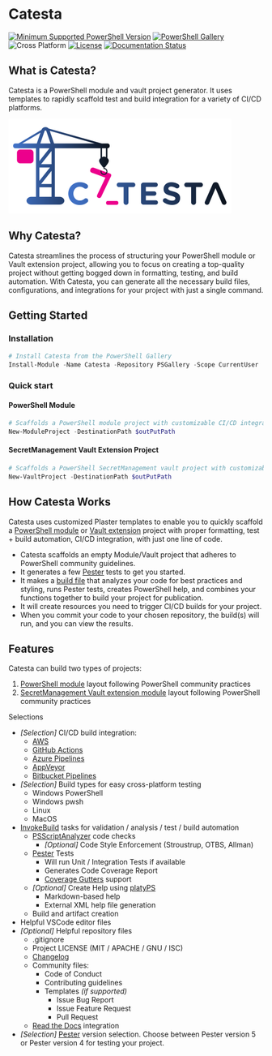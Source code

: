 # Catesta

[![Minimum Supported PowerShell Version](https://img.shields.io/badge/PowerShell-5.1+-purple.svg)](https://github.com/PowerShell/PowerShell) [![PowerShell Gallery][psgallery-img]][psgallery-site] ![Cross Platform](https://img.shields.io/badge/platform-windows%20%7C%20macos%20%7C%20linux-lightgrey) [![License][license-badge]](LICENSE) [![Documentation Status](https://readthedocs.org/projects/rtdtest222222/badge/?version=latest)](https://rtdtest222222.readthedocs.io/en/latest/?badge=latest)

[psgallery-img]:   https://img.shields.io/powershellgallery/dt/Catesta?label=Powershell%20Gallery&logo=powershell
[psgallery-site]:  https://www.powershellgallery.com/packages/Catesta
[license-badge]:   https://img.shields.io/github/license/techthoughts2/Catesta

## What is Catesta?

Catesta is a PowerShell module and vault project generator. It uses templates to rapidly scaffold test and build integration for a variety of CI/CD platforms.

<p align="left">
    <img src="assets/Catesta.PNG" alt="Catesta Logo" >
</p>

## Why Catesta?

Catesta streamlines the process of structuring your PowerShell module or Vault extension project, allowing you to focus on creating a top-quality project without getting bogged down in formatting, testing, and build automation. With Catesta, you can generate all the necessary build files, configurations, and integrations for your project with just a single command.

## Getting Started

### Installation

```powershell
# Install Catesta from the PowerShell Gallery
Install-Module -Name Catesta -Repository PSGallery -Scope CurrentUser
```

### Quick start

#### PowerShell Module

```powershell
# Scaffolds a PowerShell module project with customizable CI/CD integration options
New-ModuleProject -DestinationPath $outPutPath
```

#### SecretManagement Vault Extension Project

```powershell
# Scaffolds a PowerShell SecretManagement vault project with customizable CI/CD integration options
New-VaultProject -DestinationPath $outPutPath
```

## How Catesta Works

Catesta uses customized Plaster templates to enable you to quickly scaffold a [PowerShell module](https://docs.microsoft.com/powershell/scripting/developer/module/how-to-write-a-powershell-script-module?view=powershell-7) or [Vault extension](https://github.com/PowerShell/SecretManagement) project with proper formatting, test + build automation, CI/CD integration, with just one line of code.

* Catesta scaffolds an empty Module/Vault project that adheres to PowerShell community guidelines.
* It generates a few [Pester](https://github.com/pester/Pester) tests to get you started.
* It makes a [build file](https://github.com/nightroman/Invoke-Build) that analyzes your code for best practices and styling, runs Pester tests, creates PowerShell help, and combines your functions together to build your project for publication.
* It will create resources you need to trigger CI/CD builds for your project.
* When you commit your code to your chosen repository, the build(s) will run, and you can view the results.

## Features

Catesta can build two types of projects:

1. [PowerShell module](https://docs.microsoft.com/powershell/scripting/developer/module/writing-a-windows-powershell-module?view=powershell-7) layout following PowerShell community practices
1. [SecretManagement Vault extension module](https://github.com/PowerShell/SecretManagement) layout following PowerShell community practices

Selections

* *[Selection]* CI/CD build integration:
    * [AWS](https://aws.amazon.com/codebuild/)
    * [GitHub Actions](https://help.github.com/actions)
    * [Azure Pipelines](https://azure.microsoft.com/services/devops/)
    * [AppVeyor](https://www.appveyor.com/)
    * [Bitbucket Pipelines](https://bitbucket.org/)
* *[Selection]* Build types for easy cross-platform testing
    * Windows PowerShell
    * Windows pwsh
    * Linux
    * MacOS
* [InvokeBuild](https://github.com/nightroman/Invoke-Build) tasks for validation / analysis / test / build automation
    * [PSScriptAnalyzer](https://github.com/PowerShell/PSScriptAnalyzer) code checks
        * *[Optional]* Code Style Enforcement (Stroustrup, OTBS, Allman)
    * [Pester](https://github.com/pester/Pester) Tests
        * Will run Unit / Integration Tests if available
        * Generates Code Coverage Report
        * [Coverage Gutters](https://marketplace.visualstudio.com/items?itemName=ryanluker.vscode-coverage-gutters) support
    * *[Optional]* Create Help using [platyPS](https://github.com/PowerShell/platyPS)
        * Markdown-based help
        * External XML help file generation
    * Build and artifact creation
* Helpful VSCode editor files
* *[Optional]* Helpful repository files
    * .gitignore
    * Project LICENSE (MIT / APACHE / GNU / ISC)
    * [Changelog](https://keepachangelog.com/en/1.0.0/)
    * Community files:
        * Code of Conduct
        * Contributing guidelines
        * Templates *(if supported)*
            * Issue Bug Report
            * Issue Feature Request
            * Pull Request
    * [Read the Docs](https://readthedocs.org/) integration
* *[Selection]* [Pester](https://github.com/pester/Pester) version selection. Choose between Pester version 5 or Pester version 4 for testing your project.
